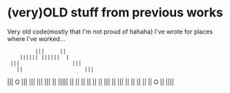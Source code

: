 # (very)OLD stuff from previous works
Very old code(mostly that I'm not proud of hahaha) I've wrote for places where I've worked...


             |||     ||
        |||||| ||||||  |
     |||                 |||
       ||                    |||
   |||                        O |||
|||                               |||
  |||                              ||
     |||||                      ||
          ||                   ||
            ||                ||
             ||             |||
               ||       |||
                ||   ||
               ||  ||
             ||  O ||
               ||||
